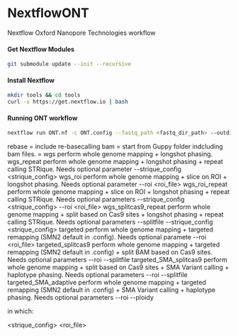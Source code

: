 # NextflowONT
Nextflow Oxford Nanopore Technologies workflow

#### Get Nextflow Modules
```bash
git submodule update --init --recursive
```

#### Install Nextflow
```bash
mkdir tools && cd tools
curl -s https://get.nextflow.io | bash
```

#### Running ONT workflow
```bash
nextflow run ONT.nf -c ONT.config --fastq_path <fastq_dir_path> --outdir <output_dir_path> --start <bam|rebase> --method <method> --email <email> [-profile slurm|mac]
```
rebase = include re-basecalling
bam = start from Guppy folder indcluding bam files.
<method> = 
	wgs			perform whole genome mapping + longshot phasing.
	wgs_repeat		perform whole genome mapping + longshot phasing + repeat calling STRique. Needs optional parameter --strique_config <strique_config>
	wgs_roi			perform whole genome mapping + slice on ROI + longshot phasing.  Needs optional parameter --roi <roi_file>
	wgs_roi_repeat		perform whole genome mapping + slice on ROI + longshot phasing + repeat calling STRique. Needs optional parameters --strique_config <strique_config> --roi <roi_file>
	wgs_splitcas9_repeat 	perform whole genome mapping + split based on Cas9 sites + longshot phasing + repeat calling STRique. Needs optional parameters --splitfile <splitfile> --strique_config <strique_config>
	targeted		perform whole genome mapping + targeted remapping (SMN2 default in .config). Needs optional paramete --roi <roi_file>
	targeted_splitcas9	perform whole genome mapping + targeted remapping (SMN2 default in .config) + split BAM based on Cas9 sites. Needs optional parameters --roi <roi file> --splitfile <splitfile>
        targeted_SMA_splitcas9	perform whole genome mapping + split based on Cas9 sites +  SMA Variant calling + haplotype phasing. Needs optional parameters --roi <roi> --splitfile <splitfileSMA>
	targeted_SMA_adaptive	perform whole genome mapping + targeted remapping (SMN2 default in .config) +  SMA Variant calling + haplotype phasing. Needs optional parameters --roi <roi> --ploidy <SMN2 copy number>

in which:

<strique_config>
<roi_file>
<splitfile>
<splitfileSMA>
<SMN2 copy number>

